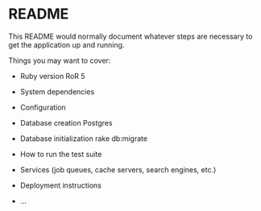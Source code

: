 # README

This README would normally document whatever steps are necessary to get the
application up and running.

Things you may want to cover:

* Ruby version 
RoR 5

* System dependencies

* Configuration

* Database creation
Postgres

* Database initialization
rake db:migrate

* How to run the test suite

* Services (job queues, cache servers, search engines, etc.)

* Deployment instructions

* ...
